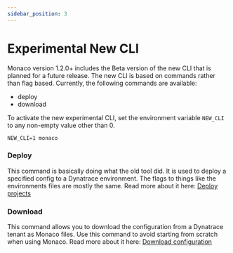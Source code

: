```yaml
---
sidebar_position: 3
---
```


# Experimental New CLI

Monaco version 1.2.0+ includes the Beta version of the new CLI that is planned for a future release.
The new CLI is based on commands rather than flag based.
Currently, the following commands are available:

- deploy
- download

To activate the new experimental CLI, set the environment variable `NEW_CLI` to any non-empty value other than 0.

```shell title="Running monaco using the new CLI"
NEW_CLI=1 monaco
```

### Deploy

This command is basically doing what the old tool did. It is used to deploy a specified config to a Dynatrace environment.
The flags to things like the environments files are mostly the same.
Read more about it here: [Deploy projects](../commands/deploying-projects.md)

### Download

This command allows you to download the configuration from a Dynatrace tenant as Monaco files.
Use this command to avoid starting from scratch when using Monaco.
Read more about it here: [Download configuration](../commands/downloading-configuration.md)
